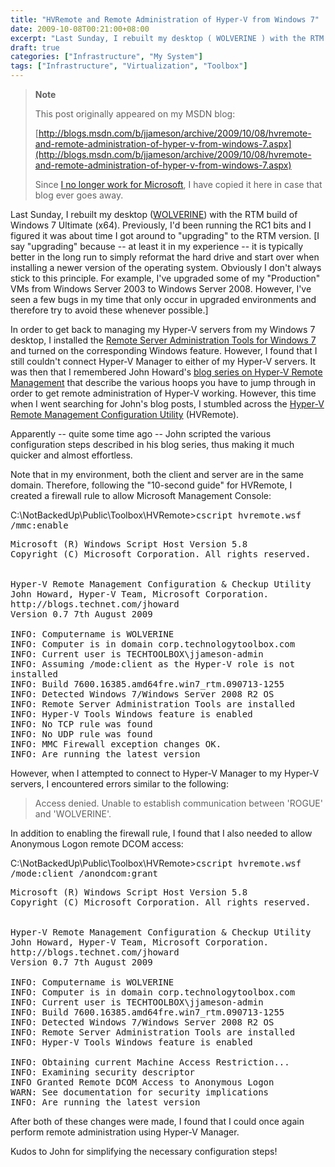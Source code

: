 ```yaml
---
title: "HVRemote and Remote Administration of Hyper-V from Windows 7"
date: 2009-10-08T00:21:00+08:00
excerpt: "Last Sunday, I rebuilt my desktop ( WOLVERINE ) with the RTM build of Windows 7 Ultimate (x64). Previously, I'd been running the RC1 bits and I figured it was about time I got around to \"upgrading\" to the RTM version. [I say \"upgrading\" because -- at..."
draft: true
categories: ["Infrastructure", "My System"]
tags: ["Infrastructure", "Virtualization", "Toolbox"]
---
```


> **Note**
> 
> 
> 	This post originally appeared on my MSDN blog:
> 
> 
> 
> [http://blogs.msdn.com/b/jjameson/archive/2009/10/08/hvremote-and-remote-administration-of-hyper-v-from-windows-7.aspx](http://blogs.msdn.com/b/jjameson/archive/2009/10/08/hvremote-and-remote-administration-of-hyper-v-from-windows-7.aspx)
> 
> 
> Since
> 	[I no longer work for Microsoft](/blog/jjameson/2011/09/02/last-day-with-microsoft), I have copied it here in case that blog 
> 	ever goes away.


Last Sunday, I rebuilt my desktop ([WOLVERINE](/blog/jjameson/2009/09/14/the-jameson-datacenter))  with the RTM build of Windows 7 Ultimate (x64). Previously, I'd been running the  RC1 bits and I figured it was about time I got around to "upgrading" to the RTM  version. [I say "upgrading" because -- at least it in my experience -- it is typically  better in the long run to simply reformat the hard drive and start over when installing  a newer version of the operating system. Obviously I don't always stick to this  principle. For example, I've upgraded some of my "Production" VMs from Windows Server  2003 to Windows Server 2008. However, I've seen a few bugs in my time that only  occur in upgraded environments and therefore try to avoid these whenever possible.]

In order to get back to managing my Hyper-V servers from my Windows 7 desktop,  I installed the [Remote Server Administration Tools for Windows 7](http://www.microsoft.com/downloads/details.aspx?FamilyID=7d2f6ad7-656b-4313-a005-4e344e43997d&amp;displaylang=en) and turned on the corresponding  Windows feature. However, I found that I still couldn't connect Hyper-V Manager  to either of my Hyper-V servers. It was then that I remembered John Howard's [blog series on Hyper-V Remote Management](http://blogs.technet.com/jhoward/archive/2008/03/28/part-1-hyper-v-remote-management-you-do-not-have-the-requested-permission-to-complete-this-task-contact-the-administrator-of-the-authorization-policy-for-the-computer-computername.aspx) that describe the various hoops you  have to jump through in order to get remote administration of Hyper-V working. However,  this time when I went searching for John's blog posts, I stumbled across the [Hyper-V Remote Management Configuration 
Utility](http://code.msdn.microsoft.com/HVRemote) (HVRemote).

Apparently -- quite some time ago -- John scripted the various configuration  steps described in his blog series, thus making it much quicker and almost effortless.

Note that in my environment, both the client and server are in the same domain.  Therefore, following the "10-second guide" for HVRemote, I created a firewall rule  to allow Microsoft Management Console:


C:\NotBackedUp\Public\Toolbox\HVRemote&gt;<kbd>cscript hvremote.wsf /mmc:enable</kbd>

<samp>Microsoft (R) Windows Script Host Version 5.8<br>Copyright (C) Microsoft Corporation. All rights reserved.<br><br><br>Hyper-V Remote Management Configuration &amp; Checkup Utility<br>John Howard, Hyper-V Team, Microsoft Corporation.<br>http://blogs.technet.com/jhoward<br>Version 0.7 7th August 2009<br><br>INFO: Computername is WOLVERINE<br>INFO: Computer is in domain corp.technologytoolbox.com<br>INFO: Current user is TECHTOOLBOX\jjameson-admin<br>INFO: Assuming /mode:client as the Hyper-V role is not installed<br>INFO: Build 7600.16385.amd64fre.win7_rtm.090713-1255<br>INFO: Detected Windows 7/Windows Server 2008 R2 OS<br>INFO: Remote Server Administration Tools are installed<br>INFO: Hyper-V Tools Windows feature is enabled<br>INFO: No TCP rule was found<br>INFO: No UDP rule was found<br>INFO: MMC Firewall exception changes OK.<br>INFO: Are running the latest version</samp>


However, when I attempted to connect to Hyper-V Manager to my Hyper-V servers,  I encountered errors similar to the following:


> Access denied. Unable to establish communication 
> between 'ROGUE' and 'WOLVERINE'.


In addition to enabling the firewall rule, I found that I also needed to allow  Anonymous Logon remote DCOM access:


C:\NotBackedUp\Public\Toolbox\HVRemote&gt;<kbd>cscript hvremote.wsf /mode:client/anondcom:grant</kbd>

<samp>Microsoft (R) Windows Script Host Version 5.8<br>Copyright (C) Microsoft Corporation. All rights reserved.<br><br><br>Hyper-V Remote Management Configuration &amp; Checkup Utility<br>John Howard, Hyper-V Team, Microsoft Corporation.<br>http://blogs.technet.com/jhoward<br>Version 0.7 7th August 2009<br><br>INFO: Computername is WOLVERINE<br>INFO: Computer is in domain corp.technologytoolbox.com<br>INFO: Current user is TECHTOOLBOX\jjameson-admin<br>INFO: Build 7600.16385.amd64fre.win7_rtm.090713-1255<br>INFO: Detected Windows 7/Windows Server 2008 R2 OS<br>INFO: Remote Server Administration Tools are installed<br>INFO: Hyper-V Tools Windows feature is enabled<br><br>INFO: Obtaining current Machine Access Restriction...<br>INFO: Examining security descriptor<br>INFO Granted Remote DCOM Access to Anonymous Logon<br>WARN: See documentation for security implications<br>INFO: Are running the latest version</samp>


After both of these changes were made, I found that I could once again perform  remote administration using Hyper-V Manager.

Kudos to John for simplifying the necessary configuration steps!

